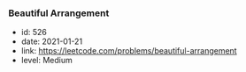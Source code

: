 ### Beautiful Arrangement

* id: 526
* date: 2021-01-21
* link: https://leetcode.com/problems/beautiful-arrangement
* level: Medium
